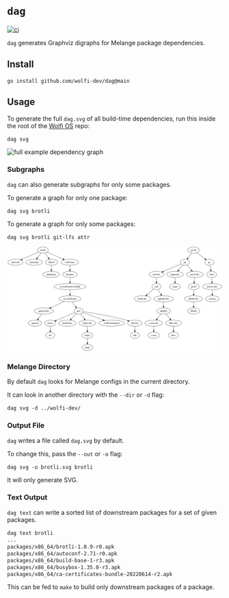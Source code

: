 # `dag`

[![ci](https://github.com/wolfi-dev/dag/actions/workflows/build.yaml/badge.svg)](https://github.com/wolfi-dev/dag/actions/workflows/build.yaml)

`dag` generates Graphviz digraphs for Melange package dependencies.

## Install

```
go install github.com/wolfi-dev/dag@main
```

## Usage

To generate the full `dag.svg` of all build-time dependencies, run this inside the root of the [Wolfi OS](https://github.com/wolfi-dev/os) repo:

```
dag svg
```

![full example dependency graph](./images/dag.svg)

### Subgraphs

`dag` can also generate subgraphs for only some packages.

To generate a graph for only one package:

```
dag svg brotli
```

To generate a graph for only some packages:

```
dag svg brotli git-lfs attr
```

![partial dependency graph](./images/sub.svg)

### Melange Directory

By default `dag` looks for Melange configs in the current directory.

It can look in another directory with the `--dir` or `-d` flag:

```
dag svg -d ../wolfi-dev/
```

### Output File

`dag` writes a file called `dag.svg` by default.

To change this, pass the `--out` or `-o` flag:

```
dag svg -o brotli.svg brotli
```

It will only generate SVG.

### Text Output

`dag text` can write a sorted list of downstream packages for a set of given packages.

```
dag text brotli
...
packages/x86_64/brotli-1.0.9-r0.apk
packages/x86_64/autoconf-2.71-r0.apk
packages/x86_64/build-base-1-r3.apk
packages/x86_64/busybox-1.35.0-r3.apk
packages/x86_64/ca-certificates-bundle-20220614-r2.apk
```

This can be fed to `make` to build only downstream packages of a package.
